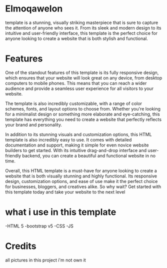 # Elmoqawelon
template is a stunning, visually striking masterpiece that is sure to capture the attention of anyone who sees it. From its sleek and modern design to its intuitive and user-friendly interface, this template is the perfect choice for anyone looking to create a website that is both stylish and functional.

# Features 

One of the standout features of this template is its fully responsive design, which ensures that your website will look great on any device, from desktop computers to mobile phones. This means that you can reach a wider audience and provide a seamless user experience for all visitors to your website.

The template is also incredibly customizable, with a range of color schemes, fonts, and layout options to choose from. Whether you're looking for a minimalist design or something more elaborate and eye-catching, this template has everything you need to create a website that perfectly reflects your brand and personality.

In addition to its stunning visuals and customization options, this HTML template is also incredibly easy to use. It comes with detailed documentation and support, making it simple for even novice website builders to get started. With its intuitive drag-and-drop interface and user-friendly backend, you can create a beautiful and functional website in no time.

Overall, this HTML template is a must-have for anyone looking to create a website that is both visually stunning and highly functional. Its responsive design, customization options, and ease of use make it the perfect choice for businesses, bloggers, and creatives alike. So why wait? Get started with this template today and take your website to the next level

# what i use in this template

-HTML 5
-bootstrap v5
-CSS
-JS

# Credits

all pictures in this project i'm not own it


